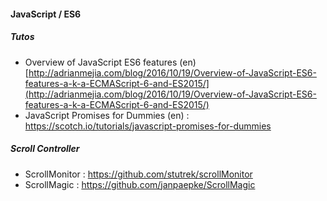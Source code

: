 #### JavaScript / ES6

##### Tutos
- Overview of JavaScript ES6 features (en) [http://adrianmejia.com/blog/2016/10/19/Overview-of-JavaScript-ES6-features-a-k-a-ECMAScript-6-and-ES2015/](http://adrianmejia.com/blog/2016/10/19/Overview-of-JavaScript-ES6-features-a-k-a-ECMAScript-6-and-ES2015/)
- JavaScript Promises for Dummies (en) : https://scotch.io/tutorials/javascript-promises-for-dummies

##### Scroll Controller
- ScrollMonitor : https://github.com/stutrek/scrollMonitor
- ScrollMagic : https://github.com/janpaepke/ScrollMagic

